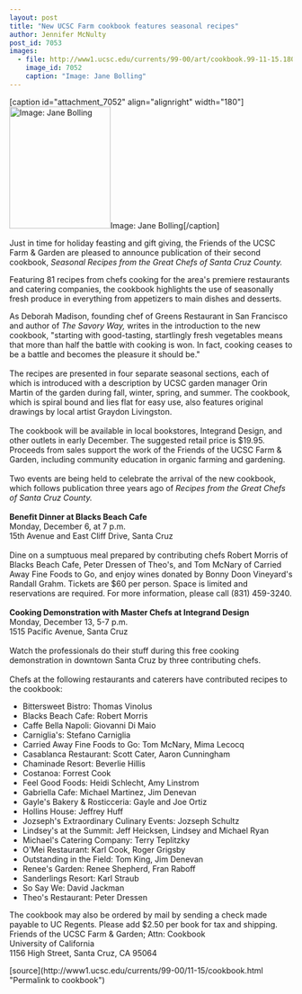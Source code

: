```yaml
---
layout: post
title: "New UCSC Farm cookbook features seasonal recipes"
author: Jennifer McNulty
post_id: 7053
images:
  - file: http://www1.ucsc.edu/currents/99-00/art/cookbook.99-11-15.180.jpg
    image_id: 7052
    caption: "Image: Jane Bolling"
---
```


[caption id="attachment_7052" align="alignright" width="180"]<a href="http://localhost/mysite/wp-content/uploads/1999/11/cookbook.99-11-15.180.jpg"><img class="size-full wp-image-7052" src="http://localhost/mysite/wp-content/uploads/1999/11/cookbook.99-11-15.180.jpg" alt="Image: Jane Bolling" width="180" height="217" /></a>Image: Jane Bolling[/caption]
<p>
  Just in time for holiday feasting and gift giving, the Friends of the UCSC Farm &amp; Garden are pleased to announce publication of their second cookbook, <i>Seasonal Recipes from the Great Chefs of Santa Cruz County.</i>
</p>Featuring 81 recipes from chefs cooking for the area's premiere restaurants and catering companies, the cookbook highlights the use of seasonally fresh produce in everything from appetizers to main dishes and desserts.
<p>
  As Deborah Madison, founding chef of Greens Restaurant in San Francisco and author of <i>The Savory Way,</i> writes in the introduction to the new cookbook, "starting with good-tasting, startlingly fresh vegetables means that more than half the battle with cooking is won. In fact, cooking ceases to be a battle and becomes the pleasure it should be."<br>
  <br>
  The recipes are presented in four separate seasonal sections, each of which is introduced with a description by UCSC garden manager Orin Martin of the garden during fall, winter, spring, and summer. The cookbook, which is spiral bound and lies flat for easy use, also features original drawings by local artist Graydon Livingston.<br>
  <br>
  The cookbook will be available in local bookstores, Integrand Design, and other outlets in early December. The suggested retail price is $19.95. Proceeds from sales support the work of the Friends of the UCSC Farm &amp; Garden, including community education in organic farming and gardening.<br>
  <br>
  Two events are being held to celebrate the arrival of the new cookbook, which follows publication three years ago of <i>Recipes from the Great Chefs of Santa Cruz County.</i><br>
  <br>
  <b>Benefit Dinner at Blacks Beach Cafe</b><br>
  Monday, December 6, at 7 p.m.<br>
  15th Avenue and East Cliff Drive, Santa Cruz<br>
  <br>
  Dine on a sumptuous meal prepared by contributing chefs Robert Morris of Blacks Beach Cafe, Peter Dressen of Theo's, and Tom McNary of Carried Away Fine Foods to Go, and enjoy wines donated by Bonny Doon Vineyard's Randall Grahm. Tickets are $60 per person. Space is limited and reservations are required. For more information, please call (831) 459-3240.<br>
  <br>
  <b>Cooking Demonstration with Master Chefs at Integrand Design</b><br>
  Monday, December 13, 5-7 p.m.<br>
  1515 Pacific Avenue, Santa Cruz<br>
  <br>
  Watch the professionals do their stuff during this free cooking demonstration in downtown Santa Cruz by three contributing chefs.<br>
  <br>
  Chefs at the following restaurants and caterers have contributed recipes to the cookbook:
</p>
<ul>
  <li>Bittersweet Bistro: Thomas Vinolus
  </li>
  <li>Blacks Beach Cafe: Robert Morris
  </li>
  <li>Caffe Bella Napoli: Giovanni Di Maio
  </li>
  <li>Carniglia's: Stefano Carniglia
  </li>
  <li>Carried Away Fine Foods to Go: Tom McNary, Mima Lecocq
  </li>
  <li>Casablanca Restaurant: Scott Cater, Aaron Cunningham
  </li>
  <li>Chaminade Resort: Beverlie Hillis
  </li>
  <li>Costanoa: Forrest Cook
  </li>
  <li>Feel Good Foods: Heidi Schlecht, Amy Linstrom
  </li>
  <li>Gabriella Cafe: Michael Martinez, Jim Denevan
  </li>
  <li>Gayle's Bakery &amp; Rosticceria: Gayle and Joe Ortiz
  </li>
  <li>Hollins House: Jeffrey Huff
  </li>
  <li>Jozseph's Extraordinary Culinary Events: Jozseph Schultz
  </li>
  <li>Lindsey's at the Summit: Jeff Heicksen, Lindsey and Michael Ryan
  </li>
  <li>Michael's Catering Company: Terry Teplitzky
  </li>
  <li>O'Mei Restaurant: Karl Cook, Roger Grigsby
  </li>
  <li>Outstanding in the Field: Tom King, Jim Denevan
  </li>
  <li>Renee's Garden: Renee Shepherd, Fran Raboff
  </li>
  <li>Sanderlings Resort: Karl Straub
  </li>
  <li>So Say We: David Jackman
  </li>
  <li>Theo's Restaurant: Peter Dressen
  </li>
</ul>
<p>
  The cookbook may also be ordered by mail by sending a check made payable to UC Regents. Please add $2.50 per book for tax and shipping.<br>
  Friends of the UCSC Farm &amp; Garden; Attn: Cookbook<br>
  University of California<br>
  1156 High Street, Santa Cruz, CA 95064
</p>
<p>

</p>
[source](http://www1.ucsc.edu/currents/99-00/11-15/cookbook.html "Permalink to cookbook")

